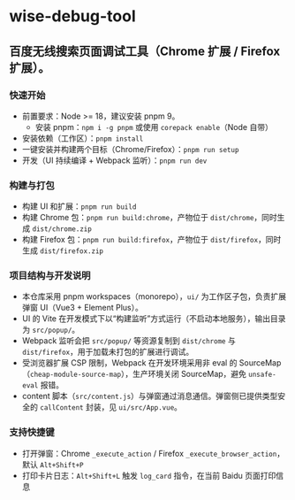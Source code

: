 # wise-debug-tool

## 百度无线搜索页面调试工具（Chrome 扩展 / Firefox 扩展）。

### 快速开始

- 前置要求：Node >= 18，建议安装 pnpm 9。
  - 安装 pnpm：`npm i -g pnpm` 或使用 `corepack enable`（Node 自带）
- 安装依赖（工作区）：`pnpm install`
- 一键安装并构建两个目标（Chrome/Firefox）：`pnpm run setup`
- 开发（UI 持续编译 + Webpack 监听）：`pnpm run dev`

### 构建与打包

- 构建 UI 和扩展：`pnpm run build`
- 构建 Chrome 包：`pnpm run build:chrome`，产物位于 `dist/chrome`，同时生成 `dist/chrome.zip`
- 构建 Firefox 包：`pnpm run build:firefox`，产物位于 `dist/firefox`，同时生成 `dist/firefox.zip`

### 项目结构与开发说明

- 本仓库采用 pnpm workspaces（monorepo），`ui/` 为工作区子包，负责扩展弹窗 UI（Vue3 + Element Plus）。
- UI 的 Vite 在开发模式下以“构建监听”方式运行（不启动本地服务），输出目录为 `src/popup/`。
- Webpack 监听会把 `src/popup/` 等资源复制到 `dist/chrome` 与 `dist/firefox`，用于加载未打包的扩展进行调试。
- 受浏览器扩展 CSP 限制，Webpack 在开发环境采用非 eval 的 SourceMap（`cheap-module-source-map`），生产环境关闭 SourceMap，避免 `unsafe-eval` 报错。
- content 脚本（`src/content.js`）与弹窗通过消息通信。弹窗侧已提供类型安全的 `callContent` 封装，见 `ui/src/App.vue`。

### 支持快捷键

- 打开弹窗：Chrome `_execute_action` / Firefox `_execute_browser_action`，默认 `Alt+Shift+P`
- 打印卡片日志：`Alt+Shift+L` 触发 `log_card` 指令，在当前 Baidu 页面打印信息

